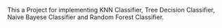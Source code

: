 This a Project for implementing KNN Classifier, Tree Decision Classifier, Naive Bayese Classifier and Random Forest Classifier.
